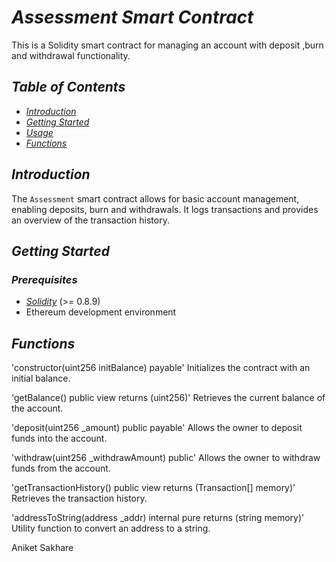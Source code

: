 # *Assessment Smart Contract*

This is a Solidity smart contract for managing an account with deposit ,burn and withdrawal functionality.

## *Table of Contents*

- [*Introduction*](#introduction)
- [*Getting Started*](#getting-started)
- [*Usage*](#usage)
- [*Functions*](#functions)

## *Introduction*

The `Assessment` smart contract allows for basic account management, enabling deposits, burn and withdrawals. It logs transactions and provides an overview of the transaction history.

## *Getting Started*

### *Prerequisites*

- [*Solidity*](https://soliditylang.org/) (>= 0.8.9)
- Ethereum development environment

## *Functions*

'constructor(uint256 initBalance) payable'
Initializes the contract with an initial balance.

'getBalance() public view returns (uint256)'
Retrieves the current balance of the account.

'deposit(uint256 _amount) public payable'
Allows the owner to deposit funds into the account.

'withdraw(uint256 _withdrawAmount) public'
Allows the owner to withdraw funds from the account.

'getTransactionHistory() public view returns (Transaction[] memory)'
Retrieves the transaction history.

'addressToString(address _addr) internal pure returns (string memory)'
Utility function to convert an address to a string.

Aniket Sakhare

